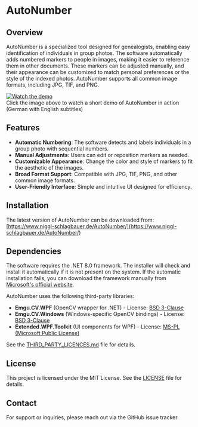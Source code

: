 # AutoNumber

## Overview
AutoNumber is a specialized tool designed for genealogists, enabling easy identification of individuals in group photos. The software automatically adds numbered markers to people in images, making it easier to reference them in other documents. These markers can be adjusted manually, and their appearance can be customized to match personal preferences or the style of the indexed photos. AutoNumber supports all common image formats, including JPG, TIF, and PNG.

[![Watch the demo](https://img.youtube.com/vi/0M2Fd7mJJLs/0.jpg)](https://youtu.be/0M2Fd7mJJLs)   
Click the image above to watch a short demo of AutoNumber in action (German with English subtitles)


## Features
- **Automatic Numbering**: The software detects and labels individuals in a group photo with sequential numbers.
- **Manual Adjustments**: Users can edit or reposition markers as needed.
- **Customizable Appearance**: Change the color and style of markers to fit the aesthetic of the images.
- **Broad Format Support**: Compatible with JPG, TIF, PNG, and other common image formats.
- **User-Friendly Interface**: Simple and intuitive UI designed for efficiency.

## Installation
The latest version of AutoNumber can be downloaded from:
[https://www.niggl-schlagbauer.de/AutoNumber/](https://www.niggl-schlagbauer.de/AutoNumber/)


## Dependencies

The software requires the .NET 8.0 framework. The installer will check and install it automatically if it is not present on the system. If the automatic installation fails, you can download the framework manually from [Microsoft's official website](https://dotnet.microsoft.com/en-us/download/dotnet/8.0).

AutoNumber uses the following third-party libraries:
- **Emgu.CV.WPF** (OpenCV wrapper for .NET) - License: [BSD 3-Clause](https://github.com/emgucv/emgucv/blob/master/LICENSE)
- **Emgu.CV.Windows** (Windows-specific OpenCV bindings) - License: [BSD 3-Clause](https://github.com/emgucv/emgucv/blob/master/LICENSE)
- **Extended.WPF.Toolkit** (UI components for WPF) - License: [MS-PL (Microsoft Public License)](https://github.com/xceedsoftware/wpftoolkit/blob/master/license.md)

See the [THIRD_PARTY_LICENCES.md](THIRD_PARTY_LICENCES.md) file for details.

## License
This project is licensed under the MIT License. See the [LICENSE](LICENSE.txt) file for details.

## Contact
For support or inquiries, please reach out via the GitHub issue tracker.
